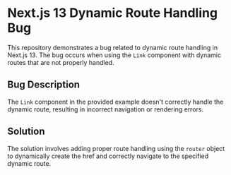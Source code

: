 # Next.js 13 Dynamic Route Handling Bug

This repository demonstrates a bug related to dynamic route handling in Next.js 13.  The bug occurs when using the `Link` component with dynamic routes that are not properly handled. 

## Bug Description

The `Link` component in the provided example doesn't correctly handle the dynamic route, resulting in incorrect navigation or rendering errors.

## Solution

The solution involves adding proper route handling using the `router` object to dynamically create the href and correctly navigate to the specified dynamic route.